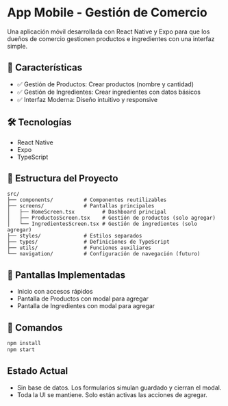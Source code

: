 # App Mobile - Gestión de Comercio

Una aplicación móvil desarrollada con React Native y Expo para que los dueños de comercio gestionen productos e ingredientes con una interfaz simple.

## 🚀 Características

- ✅ Gestión de Productos: Crear productos (nombre y cantidad)
- ✅ Gestión de Ingredientes: Crear ingredientes con datos básicos
- ✅ Interfaz Moderna: Diseño intuitivo y responsive

## 🛠️ Tecnologías

- React Native
- Expo
- TypeScript

## 📁 Estructura del Proyecto

```
src/
├── components/          # Componentes reutilizables
├── screens/             # Pantallas principales
│   ├── HomeScreen.tsx         # Dashboard principal
│   ├── ProductosScreen.tsx    # Gestión de productos (solo agregar)
│   └── IngredientesScreen.tsx # Gestión de ingredientes (solo agregar)
├── styles/              # Estilos separados
├── types/               # Definiciones de TypeScript
├── utils/               # Funciones auxiliares
└── navigation/          # Configuración de navegación (futuro)
```

## 📱 Pantallas Implementadas

- Inicio con accesos rápidos
- Pantalla de Productos con modal para agregar
- Pantalla de Ingredientes con modal para agregar

## 🚀 Comandos

```bash
npm install
npm start
```

## Estado Actual

- Sin base de datos. Los formularios simulan guardado y cierran el modal.
- Toda la UI se mantiene. Solo están activas las acciones de agregar.
